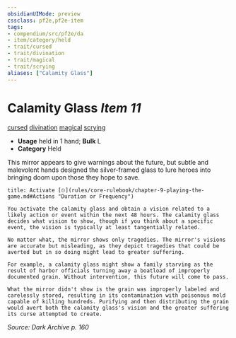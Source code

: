 ```yaml
---
obsidianUIMode: preview
cssclass: pf2e,pf2e-item
tags:
- compendium/src/pf2e/da
- item/category/held
- trait/cursed
- trait/divination
- trait/magical
- trait/scrying
aliases: ["Calamity Glass"]
---
```

# Calamity Glass *Item 11*  
[cursed](rules/traits/cursed-gmg.md)  [divination](rules/traits/divination.md)  [magical](rules/traits/magical.md)  [scrying](rules/traits/scrying.md)  

- **Usage** held in 1 hand; **Bulk** L
- **Category** Held

This mirror appears to give warnings about the future, but subtle and malevolent hands designed the silver-framed glass to lure heroes into bringing doom upon those they hope to save.

```ad-embed-ability
title: Activate [⏲](rules/core-rulebook/chapter-9-playing-the-game.md#Actions "Duration or Frequency")

You activate the calamity glass and obtain a vision related to a likely action or event within the next 48 hours. The calamity glass decides what vision to show, though if you think about a specific event, the vision is typically at least tangentially related.

No matter what, the mirror shows only tragedies. The mirror's visions are accurate but misleading, as they depict tragedies that could be averted but in so doing might lead to greater suffering.

For example, a calamity glass might show a family starving as the result of harbor officials turning away a boatload of improperly documented grain. Without intervention, this future will come to pass.

What the mirror didn't show is the grain was improperly labeled and carelessly stored, resulting in its contamination with poisonous mold capable of killing hundreds. Purifying and then distributing the grain would avert both the calamity glass's vision and the greater suffering its curse attempted to create.
```

*Source: Dark Archive p. 160*
